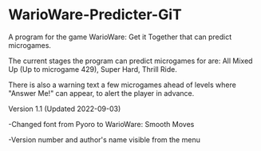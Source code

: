# WarioWare-Predicter-GiT
A program for the game WarioWare: Get it Together that can predict microgames.

The current stages the program can predict microgames for are: 
All Mixed Up (Up to microgame 429), 
Super Hard, 
Thrill Ride.

There is also a warning text a few microgames ahead of levels where "Answer Me!" can appear, to alert the player in advance.

Version 1.1 (Updated 2022-09-03)

-Changed font from Pyoro to WarioWare: Smooth Moves

-Version number and author's name visible from the menu
